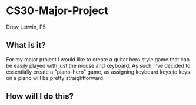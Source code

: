 # CS30-Major-Project
Drew Letwin, P5

## What is it?
For my major project I would like to create a guitar hero style game that can be easily played with just the mouse and keyboard. As such, I've decided to essentially create a "piano-hero" game, as assigning keyboard keys to keys on a piano will be pretty straightforward.
## How will I do this?
